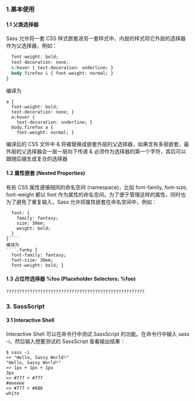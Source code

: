 ### 1.基本使用
#### 1.1 父类选择器
Sass 允许将一套 CSS 样式嵌套进另一套样式中，内层的样式将它外层的选择器作为父选择器，例如：
```` a {
  font-weight: bold;
  text-decoration: none;
  &:hover { text-decoration: underline; }
  body.firefox & { font-weight: normal; }
}
````
编译为
````
a {
  font-weight: bold;
  text-decoration: none; }
  a:hover {
    text-decoration: underline; }
  body.firefox a {
    font-weight: normal; }
````

编译后的 CSS 文件中 & 将被替换成嵌套外层的父选择器，如果含有多层嵌套，最外层的父选择器会一层一层向下传递
& 必须作为选择器的第一个字符，其后可以跟随后缀生成复合的选择器

#### 1.2 属性嵌套 (Nested Properties)
有些 CSS 属性遵循相同的命名空间 (namespace)，比如 font-family, font-size, font-weight 都以 font 作为属性的命名空间。为了便于管理这样的属性，同时也为了避免了重复输入，Sass 允许将属性嵌套在命名空间中，例如：
````.funky {
  font: {
    family: fantasy;
    size: 30em;
    weight: bold;
  }
}````
编译为
````.funky {
  font-family: fantasy;
  font-size: 30em;
  font-weight: bold; }
````

#### 1.3 占位符选择器 %foo (Placeholder Selectors: %foo)
````
?????????????????????????????????????????????????????
````


### 3. SassScript
#### 3.1 Interactive Shell
Interactive Shell 可以在命令行中测试 SassScript 的功能。在命令行中输入 sass -i，然后输入想要测试的 SassScript 查看输出结果：
```` 
$ sass -i
>> "Hello, Sassy World!"
"Hello, Sassy World!"
>> 1px + 1px + 1px
3px
>> #777 + #777
#eeeeee
>> #777 + #888
white
````